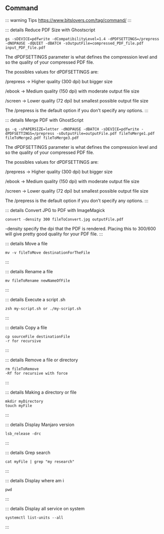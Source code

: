 ## Command

::: warning Tips
https://www.bitslovers.com/tag/command/
:::

::: details Reduce PDF Size with Ghostscript
```shell
gs -sDEVICE=pdfwrite -dCompatibilityLevel=1.4 -dPDFSETTINGS=/prepress -dNOPAUSE -dQUIET -dBATCH -sOutputFile=compressed_PDF_file.pdf input_PDF_file.pdf
```

The dPDFSETTINGS parameter is what defines the compression level and so the quality of your compressed PDF file.

The possibles values for dPDFSETTINGS are:

/prepress -> Higher quality (300 dpi) but bigger size

/ebook -> Medium quality (150 dpi) with moderate output file size

/screen -> Lower quality (72 dpi) but smallest possible output file size

The /prepress is the default option if you don’t specify any options.
:::

::: details Merge PDF with GhostScript
```shell
gs -q -sPAPERSIZE=letter -dNOPAUSE -dBATCH -sDEVICE=pdfwrite -dPDFSETTINGS=/prepress -sOutputFile=outputFile.pdf fileToMerge1.pdf fileToMerge2.pdf fileToMerge3.pdf
```

The dPDFSETTINGS parameter is what defines the compression level and so the quality of your compressed PDF file.

The possibles values for dPDFSETTINGS are:

/prepress -> Higher quality (300 dpi) but bigger size

/ebook -> Medium quality (150 dpi) with moderate output file size

/screen -> Lower quality (72 dpi) but smallest possible output file size

The /prepress is the default option if you don’t specify any options.
:::

::: details Convert JPG to PDF with ImageMagick
```shell
convert -density 300 fileToConvert.jpg outputFile.pdf
```
-density specify the dpi that the PDF is rendered. Placing this to 300/600 will give pretty good quality for your PDF file.
:::

::: details Move a file
```shell
mv -v fileToMove destinationForTheFile
```
:::

::: details Rename a file
```shell
mv fileToRename newNameOfFile
```
:::

::: details Execute a script .sh
```shell
zsh my-script.sh or ./my-script.sh
```
:::

::: details Copy a file
```shell
cp sourceFile destinationFile
-r for recursive
```
:::

::: details Remove a file or directory
```shell
rm fileToRemove
-Rf for recursive with force
```
:::

::: details Making a directory or file
```shell
mkdir myDirectory
touch myFile
```
:::

::: details Display Manjaro version
```shell
lsb_release -drc
```
:::

::: details Grep search
```shell
cat myFile | grep "my research"
```
:::

::: details Display where am i
```shell
pwd
```
:::

::: details Display all service on system
```shell
systemctl list-units --all
```
:::